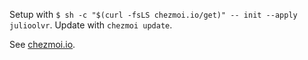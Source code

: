 Setup with `$ sh -c "$(curl -fsLS chezmoi.io/get)" -- init --apply julioolvr`. Update with `chezmoi update`.

See [chezmoi.io](https://www.chezmoi.io).
